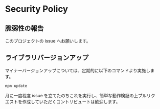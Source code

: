 # Security Policy

## 脆弱性の報告

このプロジェクトの issue へお願いします。

## ライブラリバージョンアップ

マイナーバージョンアップについては、定期的に以下のコマンドより実施します。

```
npm update
```

月に一度程度 issue を立てたのちこれを実行し、簡単な動作検証の上プルリクエストを作成していただくコントリビュートは歓迎します。
